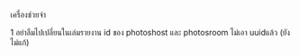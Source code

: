 เครื่องช่วยจำ

1 อย่าลืมไปเปลี่ยนในเล่มรายงาน id ของ photoshost และ photosroom ไม่เอา uuidแล้ว (ยังไม่แก้)